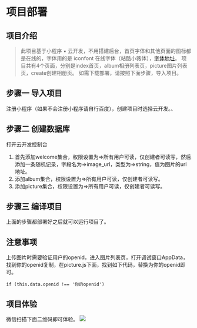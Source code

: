 # 项目部署

> 
## 项目介绍
> 此项目基于小程序 ▪ 云开发，不用搭建后台，首页字体和其他页面的图标都是在线的，字体用的是 iconfont 在线字体（站酷小薇体），[字体地址](https://www.iconfont.cn/webfont?spm=a313x.7781069.1998910419.d81ec59f2#!/webfont/index "字体地址")。
> 项目共有4个页面，分别是index首页，album相册列表页，picture图片列表页，create创建相册页。
> 如需下载部署，请按照下面步骤，导入项目。

## 步骤一 导入项目
注册小程序（如果不会注册小程序请自行百度），创建项目时选择云开发。、

## 步骤二 创建数据库
打开云开发控制台
1. 首先添加welcome集合，权限设置为=>所有用户可读，仅创建者可读写，然后添加一条随机记录，字段名为=>image_url，类型为=>string，值为图片的url地址。
2. 添加album集合，权限设置为=>所有用户可读，仅创建者可读写。
3. 添加picture集合，权限设置为=>所有用户可读，仅创建者可读写。

## 步骤三 编译项目
上面的步骤都部署好之后就可以运行项目了。

## 注意事项
上传图片时需要验证用户的openid，进入图片列表页，打开调试窗口AppData，找到你的openid复制，在picture.js下面，找到如下代码，替换为你的openid即可。

`if (this.data.openid !== '你的openid')`

## 项目体验
微信扫描下面二维码即可体验。
![](https://github.com/15113624649/mini_album_project/raw/master/mimiprogram/gh_bbcbb7b1b19b_258.jpg)

